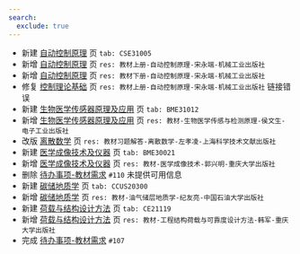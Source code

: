 ```yaml
---
search:
  exclude: true
---
```


- 新建 [自动控制原理](../../../../course/自动控制原理.md) 页 `tab: CSE31005`
- 新增 [自动控制原理](../../../../course/自动控制原理.md) 页 `res: 教材上册-自动控制原理-宋永端-机械工业出版社`
- 新增 [自动控制原理](../../../../course/自动控制原理.md) 页 `res: 教材下册-自动控制原理-宋永端-机械工业出版社`
- 修复 [控制理论基础](../../../../course/控制理论基础.md) 页 `res: 教材上册-自动控制原理-宋永端-机械工业出版社` 链接错误
- 新建 [生物医学传感器原理及应用](../../../../course/生物医学传感器原理及应用.md) 页 `tab: BME31012`
- 新增 [生物医学传感器原理及应用](../../../../course/生物医学传感器原理及应用.md) 页 `res: 教材-生物医学传感与检测原理-侯文生-电子工业出版社`
- 改版 [离散数学](../../../../course/离散数学.md) 页 `res: 教材习题解答-离散数学-左孝凌-上海科学技术文献出版社`
- 新建 [医学成像技术及仪器](../../../../course/医学成像技术及仪器.md) 页 `tab: BME30021`
- 新增 [医学成像技术及仪器](../../../../course/医学成像技术及仪器.md) 页 `res: 教材-医学成像技术-郭兴明-重庆大学出版社`
- 删除 [待办事项-教材需求](../../../待办事项/textbook.md) `#110` 未提供可用信息
- 新建 [碳储地质学](../../../../course/碳储地质学.md) 页 `tab: CCUS20300`
- 新增 [碳储地质学](../../../../course/碳储地质学.md) 页 `res: 教材-油气储层地质学-纪友亮-中国石油大学出版社`
- 新建 [荷载与结构设计方法](../../../../course/荷载与结构设计方法.md) 页 `tab: CE21119`
- 新增 [荷载与结构设计方法](../../../../course/荷载与结构设计方法.md) 页 `res: 教材-工程结构荷载与可靠度设计方法-韩军-重庆大学出版社`
- 完成 [待办事项-教材需求](../../../待办事项/textbook.md) `#107`
